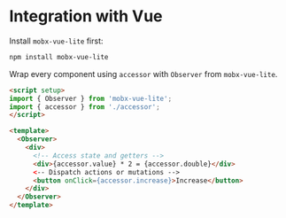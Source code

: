 # Integration with Vue

Install `mobx-vue-lite` first:

```bash
npm install mobx-vue-lite
```

Wrap every component using `accessor` with `Observer` from `mobx-vue-lite`.

```html
<script setup>
import { Observer } from 'mobx-vue-lite';
import { accessor } from './accessor';
</script>

<template>
  <Observer>
    <div>
      <!-- Access state and getters -->
      <div>{accessor.value} * 2 = {accessor.double}</div>
      <-- Dispatch actions or mutations -->
      <button onClick={accessor.increase}>Increase</button>
    </div>
  </Observer>
</template>
```
